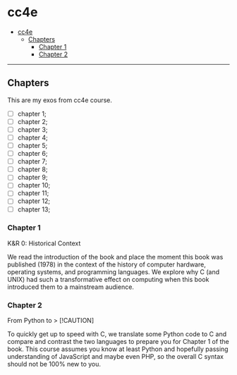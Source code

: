 # cc4e

<!--toc:start-->

- [cc4e](#cc4e)
  - [Chapters](#chapters)
    - [Chapter 1](#chapter-1)
    - [Chapter 2](#chapter-2)

<!--toc:end-->

______________________________________________________________________

## Chapters

This are my exos from cc4e course.

- [ ] chapter 1;
- [ ] chapter 2;
- [ ] chapter 3;
- [ ] chapter 4;
- [ ] chapter 5;
- [ ] chapter 6;
- [ ] chapter 7;
- [ ] chapter 8;
- [ ] chapter 9;
- [ ] chapter 10;
- [ ] chapter 11;
- [ ] chapter 12;
- [ ] chapter 13;

### Chapter 1

K&R 0: Historical Context

We read the introduction of the book and place the moment this book was
published (1978) in the context of the history of computer hardware,
operating systems, and programming languages. We explore why C (and UNIX)
had such a transformative effect on computing when this book introduced
them to a mainstream audience.

### Chapter 2

From Python to > \[!CAUTION\]

To quickly get up to speed with C, we translate some Python code
to C and compare and contrast the two languages to prepare you
for Chapter 1 of the book. This course assumes you know at least Python
and hopefully passing understanding of JavaScript and maybe even PHP,
so the overall C syntax should not be 100% new to you.
